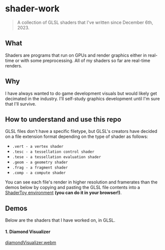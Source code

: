 # shader-work
> A collection of GLSL shaders that I've written since December 6th, 2023.

## What
Shaders are programs that run on GPUs and render graphics either in real-time or with some preprocessing. All of my shaders so far are real-time renders. 

## Why 
I have always wanted to do game development visuals but would likely get decimated in the industry. I'll self-study graphics development until I'm sure that I'll survive.

## How to understand and use this repo
GLSL files don't have a specific filetype, but GLSL's creators have decided on a file extension format depending on the type of shader as follows:
* `.vert - a vertex shader`
* `.tesc - a tessellation control shader`
* `.tese - a tessellation evaluation shader`
* `.geom - a geometry shader`
* `.frag - a fragment shader`
* `.comp - a compute shader`

You can see each file's render in higher resolution and framerates than the demos below by copying and pasting the GLSL file contents into a [ShaderToy environment](https://www.shadertoy.com/new) **(you can do it in your browser!)**.

## Demos
Below are the shaders that I have worked on, in GLSL. 

#### 1. Diamond Visualizer
[diamondVisualizer.webm](https://github.com/tuansydau/shader-work/assets/26176104/4bed8ed5-1b38-4ffc-85b5-a385185be589)

